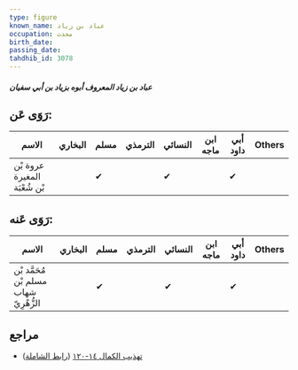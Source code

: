 ```yaml
---
type: figure
known_name: عباد بن زياد
occupation: محدث
birth_date:
passing_date:
tahdhib_id: 3078
---
```

##### عباد بن زياد المعروف أبوه بزياد بن أبي سفيان

## رَوَى عَن:
| الاسم                        | البخاري | مسلم | الترمذي | النسائي | ابن ماجه | أبي داود | Others |
| ---------------------------- | ------- | ---- | ------- | ------- | -------- | -------- | ------ |
| عروة بْن المغيرة بْن شُعْبَة |         | ✔    |         | ✔       |          | ✔        |        |
## رَوَى عَنه:
| الاسم                                  | البخاري | مسلم | الترمذي | النسائي | ابن ماجه | أبي داود | Others |
| -------------------------------------- | ------- | ---- | ------- | ------- | -------- | -------- | ------ |
| مُحَمَّد بْن مسلم بْن شهاب الزُّهْرِيّ |         | ✔    |         | ✔       |          | ✔        |        |
## مراجع
- [تهذيب الكمال ١٤-١٢٠](obsidian://open?vault=Tahdhib-al-Kamal&file=Figures/٣٠٧٨-عباد%20بن%20زياد%20المعروف%20أبوه%20بزياد%20بن%20أبي%20سفيان) ([رابط الشاملة](https://shamela.ws/book/3722/7048))